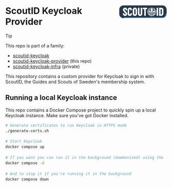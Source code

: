 <div>
  <img align="right" height="40" src="./docs/scoutid.png" alt="ScoutID Logo">

  <h1>ScoutID Keycloak Provider</h1>
</div>

> [!TIP]
> This repo is part of a family:
> - [scoutid-keycloak](https://github.com/Scouterna/scoutid-keycloak)
> - [scoutid-keycloak-provider](https://github.com/Scouterna/scoutid-keycloak-provider) (this repo)
> - [scoutid-keycloak-infra](https://github.com/Scouterna/scoutid-keycloak-infra) (private)

This repository contains a custom provider for Keycloak to sign in with ScoutID,
the Guides and Scouts of Sweden's membership system.

## Running a local Keycloak instance

This repo contains a Docker Compose project to quickly spin up a local Keycloak
instance. Make sure you've got Docker installed.

```bash
# Generate certificates to run Keycloak in HTTPS mode
./generate-certs.sh

# Start Keycloak
docker compose up

# If you want you can run it in the background (daemonized) using the -d flag
docker compose -d

# And to stop it if you're running it in the background
docker compose down
```
